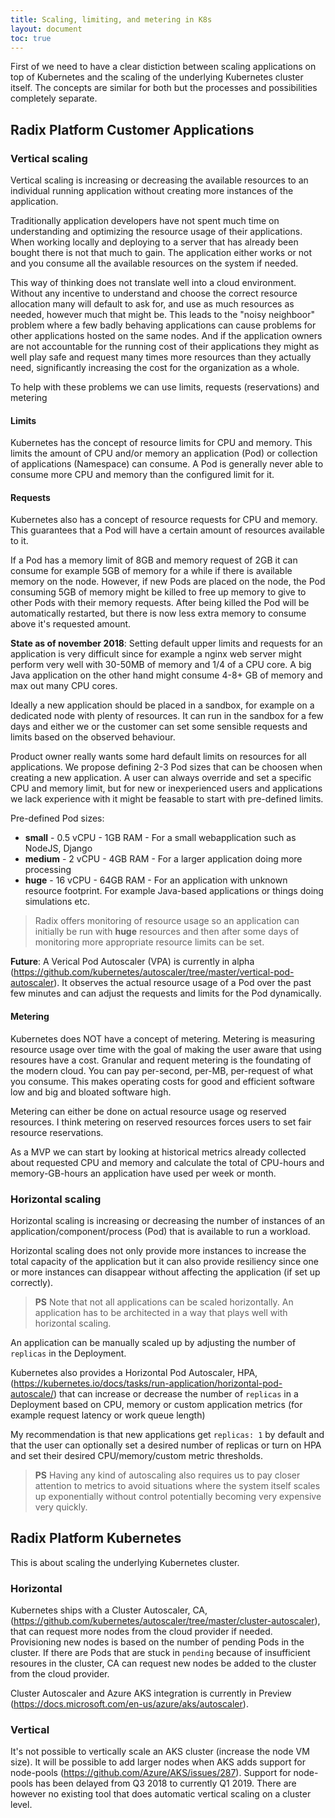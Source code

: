 ```yaml
---
title: Scaling, limiting, and metering in K8s
layout: document
toc: true
---
```


First of we need to have a clear distiction between scaling applications on top of Kubernetes and the scaling of the underlying Kubernetes cluster itself. The concepts are similar for both but the processes and possibilities completely separate.

## Radix Platform Customer Applications

### Vertical scaling

Vertical scaling is increasing or decreasing the available resources to an individual running application without creating more instances of the application.

Traditionally application developers have not spent much time on understanding and optimizing the resource usage of their applications. When working locally and deploying to a server that has already been bought there is not that much to gain. The application either works or not and you consume all the available resources on the system if needed.

This way of thinking does not translate well into a cloud environment. Without any incentive to understand and choose the correct resource allocation many will default to ask for, and use as much resources as needed, however much that might be. This leads to the "noisy neighboor" problem where a few badly behaving applications can cause problems for other applications hosted on the same nodes. And if the application owners are not accountable for the running cost of their applications they might as well play safe and request many times more resources than they actually need, significantly increasing the cost for the organization as a whole.

To help with these problems we can use limits, requests (reservations) and metering

#### Limits

Kubernetes has the concept of resource limits for CPU and memory. This limits the amount of CPU and/or memory an application (Pod) or collection of applications (Namespace) can consume. A Pod is generally never able to consume more CPU and memory than the configured limit for it.

#### Requests

Kubernetes also has a concept of resource requests for CPU and memory. This guarantees that a Pod will have a certain amount of resources available to it.

If a Pod has a memory limit of 8GB and memory request of 2GB it can consume for example 5GB of memory for a while if there is available memory on the node. However, if new Pods are placed on the node, the Pod consuming 5GB of memory might be killed to free up memory to give to other Pods with their memory requests. After being killed the Pod will be automatically restarted, but there is now less extra memory to consume above it's requested amount.

**State as of november 2018**: Setting default upper limits and requests for an application is very difficult since for example a nginx web server might perform very well with 30-50MB of memory and 1/4 of a CPU core. A big Java application on the other hand might consume 4-8+ GB of memory and max out many CPU cores.

Ideally a new application should be placed in a sandbox, for example on a dedicated node with plenty of resources. It can run in the sandbox for a few days and either we or the customer can set some sensible requests and limits based on the observed behaviour.

Product owner really wants some hard default limits on resources for all applications. We propose defining 2-3 Pod sizes that can be choosen when creating a new application. A user can always override and set a specific CPU and memory limit, but for new or inexperienced users and applications we lack experience with it might be feasable to start with pre-defined limits.

Pre-defined Pod sizes:
 - **small** - 0.5 vCPU - 1GB RAM - For a small webapplication such as NodeJS, Django
 - **medium** - 2 vCPU - 4GB RAM - For a larger application doing more processing
 - **huge** - 16 vCPU - 64GB RAM - For an application with unknown resource footprint. For example Java-based applications or things doing simulations etc.

> Radix offers monitoring of resource usage so an application can initially be run with **huge** resources and then after some days of monitoring more appropriate resource limits can be set.

**Future**: A Verical Pod Autoscaler (VPA) is currently in alpha (https://github.com/kubernetes/autoscaler/tree/master/vertical-pod-autoscaler). It observes the actual resource usage of a Pod over the past few minutes and can adjust the requests and limits for the Pod dynamically.

#### Metering

Kubernetes does NOT have a concept of metering. Metering is measuring resource usage over time with the goal of making the user aware that using resoures have a cost. Granular and requent metering is the foundating of the modern cloud. You can pay per-second, per-MB, per-request of what you consume. This makes operating costs for good and efficient software low and big and bloated software high.

Metering can either be done on actual resource usage og reserved resources. I think metering on reserved resources forces users to set fair resource reservations.

As a MVP we can start by looking at historical metrics already collected about requested CPU and memory and calculate the total of CPU-hours and memory-GB-hours an application have used per week or month.

### Horizontal scaling

Horizontal scaling is increasing or decreasing the number of instances of an application/component/process (Pod) that is available to run a workload.

Horizontal scaling does not only provide more instances to increase the total capacity of the application but it can also provide resiliency since one or more instances can disappear without affecting the application (if set up correctly).

> **PS** Note that not all applications can be scaled horizontally. An application has to be architected in a way that plays well with horizontal scaling.

An application can be manually scaled up by adjusting the number of `replicas` in the Deployment. 

Kubernetes also provides a Horizontal Pod Autoscaler, HPA, (https://kubernetes.io/docs/tasks/run-application/horizontal-pod-autoscale/) that can increase or decrease the number of `replicas` in a Deployment based on CPU, memory or custom application metrics (for example request latency or work queue length)

My recommendation is that new applications get `replicas: 1` by default and that the user can optionally set a desired number of replicas or turn on HPA and set their desired CPU/memory/custom metric thresholds.

> **PS** Having any kind of autoscaling also requires us to pay closer attention to metrics to avoid situations where the system itself scales up exponentially without control potentially becoming very expensive very quickly.

## Radix Platform Kubernetes

This is about scaling the underlying Kubernetes cluster.

### Horizontal

Kubernetes ships with a Cluster Autoscaler, CA, (https://github.com/kubernetes/autoscaler/tree/master/cluster-autoscaler), that can request more nodes from the cloud provider if needed. Provisioning new nodes is based on the number of pending Pods in the cluster. If there are Pods that are stuck in `pending` because of insufficient resoures in the cluster, CA can request new nodes be added to the cluster from the cloud provider.

Cluster Autoscaler and Azure AKS integration is currently in Preview (https://docs.microsoft.com/en-us/azure/aks/autoscaler).

### Vertical

It's not possible to vertically scale an AKS cluster (increase the node VM size). It will be possible to add larger nodes when AKS adds support for node-pools (https://github.com/Azure/AKS/issues/287). Support for node-pools has been delayed from Q3 2018 to currently Q1 2019. There are however no existing tool that does automatic vertical scaling on a cluster level.

